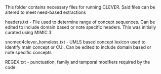 This folder contains necessary files for running CLEVER. Said files can be altered to meet need-based extractions

headers.txt - File used to determine range of concept sequences. Can be edited to include domain based or note specific headers. This was initially curated using MIMIC 3

snomed4clever_homeless.txt - UMLS based concept lexicon used to identify main concept or CUI. Can be edited to include domain based or note specific concepts

REGEX.txt - punctuation, family and temporal modifiers required by the code.
